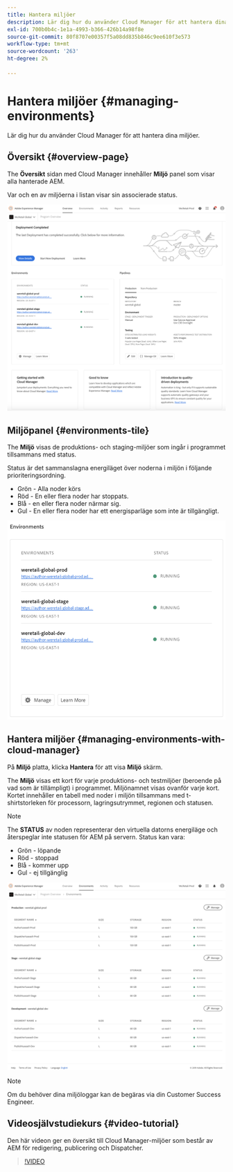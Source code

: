 ```yaml
---
title: Hantera miljöer
description: Lär dig hur du använder Cloud Manager för att hantera dina miljöer.
exl-id: 700b0b4c-1e1a-4993-b366-426b14a98f8e
source-git-commit: 80f8707e00357f5a08dd835b846c9ee610f3e573
workflow-type: tm+mt
source-wordcount: '263'
ht-degree: 2%

---
```



# Hantera miljöer {#managing-environments}

Lär dig hur du använder Cloud Manager för att hantera dina miljöer.

## Översikt {#overview-page}

The **Översikt** sidan med Cloud Manager innehåller **Miljö** panel som visar alla hanterade AEM.

Var och en av miljöerna i listan visar sin associerade status.

![Översiktssida](/help/assets/Manage-Environ-Overview.png)

## Miljöpanel {#environments-tile}

The **Miljö** visas de produktions- och staging-miljöer som ingår i programmet tillsammans med status.

Status är det sammanslagna energiläget över noderna i miljön i följande prioriteringsordning.

* Grön - Alla noder körs
* Röd - En eller flera noder har stoppats.
* Blå - en eller flera noder närmar sig.
* Gul - En eller flera noder har ett energisparläge som inte är tillgängligt.

![Miljöer](/help/assets/Environments-card-new.png)

## Hantera miljöer {#managing-environments-with-cloud-manager}

På **Miljö** platta, klicka **Hantera** för att visa **Miljö** skärm.

The **Miljö** visas ett kort för varje produktions- och testmiljöer (beroende på vad som är tillämpligt) i programmet. Miljönamnet visas ovanför varje kort. Kortet innehåller en tabell med noder i miljön tillsammans med t-shirtstorleken för processorn, lagringsutrymmet, regionen och statusen.

>[!NOTE]
>
>The **STATUS** av noden representerar den virtuella datorns energiläge och återspeglar inte statusen för AEM på servern. Status kan vara:

* Grön - löpande
* Röd - stoppad
* Blå - kommer upp
* Gul - ej tillgänglig

![Fliken Miljö](/help/assets/Environments-tab.png)

>[!NOTE]
>
>Om du behöver dina miljöloggar kan de begäras via din Customer Success Engineer.

## Videosjälvstudiekurs {#video-tutorial}

Den här videon ger en översikt till Cloud Manager-miljöer som består av AEM för redigering, publicering och Dispatcher.

>[!VIDEO](https://video.tv.adobe.com/v/26318/)
